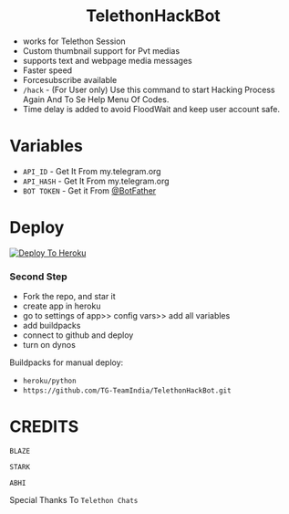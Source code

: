 <h1 align="center">
  <b>TelethonHackBot</b>
</h1> 

- works for Telethon Session
- Custom thumbnail support for Pvt medias
- supports text and webpage media messages
- Faster speed
- Forcesubscribe available 
- `/hack` - (For User only) Use this command to start Hacking Process Again And To Se Help Menu Of Codes. 
- Time delay is added to avoid FloodWait and keep user account safe. 

# Variables

- `API_ID` - Get It From my.telegram.org
- `API_HASH` - Get It From my.telegram.org
- `BOT TOKEN` - Get it From [@BotFather](https://t.me/BotFather) 

# Deploy

[![Deploy To Heroku](https://www.herokucdn.com/deploy/button.svg)](https://heroku.com/deploy?template=https://github.com/RX77777/HACK)

### Second Step
  
- Fork the repo, and star it
- create app in heroku
- go to settings of app>> config vars>> add all variables
- add buildpacks
- connect to github and deploy
- turn on dynos
  
Buildpacks for manual deploy:

- `heroku/python`
- `https://github.com/TG-TeamIndia/TelethonHackBot.git`

# CREDITS

`BLAZE` 

`STARK`

`ABHI`

Special Thanks To `Telethon Chats`
